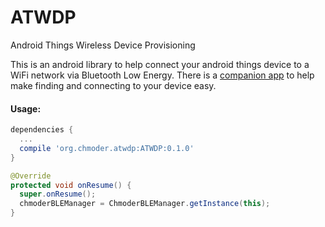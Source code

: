 # ATWDP
Android Things Wireless Device Provisioning

This is an android library to help connect your android things device to a WiFi network via Bluetooth Low Energy.  There is a [companion app](https://github.com/chmoder/ATWDPC) to help make finding and connecting to your device easy.

#### Usage:
```groovy
dependencies {
  ...
  compile 'org.chmoder.atwdp:ATWDP:0.1.0'
}
```
```java
@Override
protected void onResume() {
  super.onResume();
  chmoderBLEManager = ChmoderBLEManager.getInstance(this);
}
```

